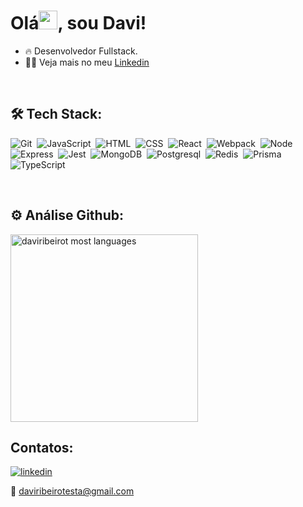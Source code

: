<h1 align="left">Olá<img src="https://raw.githubusercontent.com/kaueMarques/kaueMarques/master/hi.gif" height="30px">, sou Davi!</h1>

- :fire: Desenvolvedor Fullstack. 
- :man_technologist: Veja mais no meu [Linkedin](https://www.linkedin.com/in/daviribeirot/)
<br>

## 🛠️ Tech Stack:
![Git](https://img.shields.io/badge/-Git-05122A?style=flat&logo=git)&nbsp;
![JavaScript](https://img.shields.io/badge/-JavaScript-05122A?style=flat&logo=javascript)&nbsp;
![HTML](https://img.shields.io/badge/-HTML-05122A?style=flat&logo=HTML5)&nbsp;
![CSS](https://img.shields.io/badge/-CSS-05122A?style=flat&logo=CSS3&logoColor=1572B6)&nbsp;
![React](https://img.shields.io/badge/-React-05122A?style=flat&logo=react)&nbsp;
![Webpack](https://img.shields.io/badge/-webpack-05122A?style=flat&logo=webpack)&nbsp;
![Node](https://img.shields.io/badge/-Node-05122A?style=flat&logo=Node.js)&nbsp;
![Express](https://img.shields.io/badge/-express-05122A?style=flat&logo=express)&nbsp;
![Jest](https://img.shields.io/badge/-Jest-05122A?style=flat&logo=jest)&nbsp;
![MongoDB](https://img.shields.io/badge/-MongoDB-05122A?style=flat&logo=MongoDB)&nbsp;
![Postgresql](https://img.shields.io/badge/-Postgresql-05122A?style=flat&logo=Postgresql)&nbsp;
![Redis](https://img.shields.io/badge/-Redis-05122A?style=flat&logo=Redis)&nbsp;
![Prisma](https://img.shields.io/badge/-Prisma-05122A?style=flat&logo=Prisma)&nbsp;
![TypeScript](https://img.shields.io/badge/-TypeScript-05122A?style=flat&logo=typescript)&nbsp;

<br>

## :gear: Análise Github:
<img width="300em" src="https://github-readme-stats.vercel.app/api/top-langs/?username=daviribeirot&layout=compact&theme=vision-friendly-dark" alt="daviribeirot most languages"/>

## Contatos:

<a href="https://linkedin.com/in/daviribeirot" target="_blank">
  <img align="center" src="https://img.shields.io/badge/-daviribeirot-05122A?style=flat&logo=linkedin" alt="linkedin"/>
</a>

<br>

:incoming_envelope: daviribeirotesta@gmail.com
